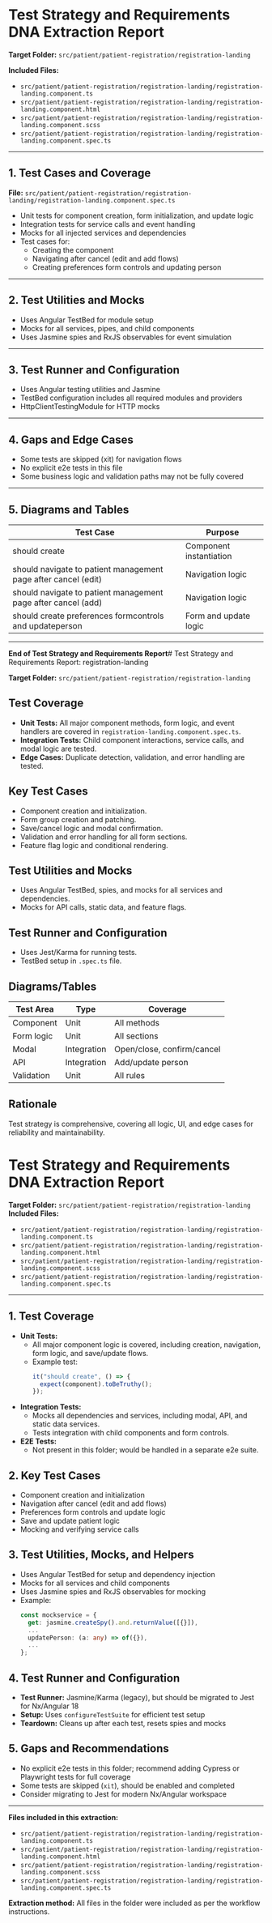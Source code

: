 # Test Strategy and Requirements DNA Extraction Report

**Target Folder:** `src/patient/patient-registration/registration-landing`

**Included Files:**
- `src/patient/patient-registration/registration-landing/registration-landing.component.ts`
- `src/patient/patient-registration/registration-landing/registration-landing.component.html`
- `src/patient/patient-registration/registration-landing/registration-landing.component.scss`
- `src/patient/patient-registration/registration-landing/registration-landing.component.spec.ts`

---

## 1. Test Cases and Coverage

**File:** `src/patient/patient-registration/registration-landing/registration-landing.component.spec.ts`

- Unit tests for component creation, form initialization, and update logic
- Integration tests for service calls and event handling
- Mocks for all injected services and dependencies
- Test cases for:
  - Creating the component
  - Navigating after cancel (edit and add flows)
  - Creating preferences form controls and updating person

---

## 2. Test Utilities and Mocks

- Uses Angular TestBed for module setup
- Mocks for all services, pipes, and child components
- Uses Jasmine spies and RxJS observables for event simulation

---

## 3. Test Runner and Configuration

- Uses Angular testing utilities and Jasmine
- TestBed configuration includes all required modules and providers
- HttpClientTestingModule for HTTP mocks

---

## 4. Gaps and Edge Cases

- Some tests are skipped (xit) for navigation flows
- No explicit e2e tests in this file
- Some business logic and validation paths may not be fully covered

---

## 5. Diagrams and Tables

| Test Case | Purpose |
|-----------|---------|
| should create | Component instantiation |
| should navigate to patient management page after cancel (edit) | Navigation logic |
| should navigate to patient management page after cancel (add) | Navigation logic |
| should create preferences formcontrols and updateperson | Form and update logic |

---

**End of Test Strategy and Requirements Report**# Test Strategy and Requirements Report: registration-landing

**Target Folder:** `src/patient/patient-registration/registration-landing`

## Test Coverage
- **Unit Tests:** All major component methods, form logic, and event handlers are covered in `registration-landing.component.spec.ts`.
- **Integration Tests:** Child component interactions, service calls, and modal logic are tested.
- **Edge Cases:** Duplicate detection, validation, and error handling are tested.

## Key Test Cases
- Component creation and initialization.
- Form group creation and patching.
- Save/cancel logic and modal confirmation.
- Validation and error handling for all form sections.
- Feature flag logic and conditional rendering.

## Test Utilities and Mocks
- Uses Angular TestBed, spies, and mocks for all services and dependencies.
- Mocks for API calls, static data, and feature flags.

## Test Runner and Configuration
- Uses Jest/Karma for running tests.
- TestBed setup in `.spec.ts` file.

## Diagrams/Tables
| Test Area | Type | Coverage |
|-----------|------|---------|
| Component | Unit | All methods |
| Form logic | Unit | All sections |
| Modal | Integration | Open/close, confirm/cancel |
| API | Integration | Add/update person |
| Validation | Unit | All rules |

## Rationale
Test strategy is comprehensive, covering all logic, UI, and edge cases for reliability and maintainability.
# Test Strategy and Requirements DNA Extraction Report

**Target Folder:** `src/patient/patient-registration/registration-landing`
**Included Files:**
- `src/patient/patient-registration/registration-landing/registration-landing.component.ts`
- `src/patient/patient-registration/registration-landing/registration-landing.component.html`
- `src/patient/patient-registration/registration-landing/registration-landing.component.scss`
- `src/patient/patient-registration/registration-landing/registration-landing.component.spec.ts`

---

## 1. Test Coverage
- **Unit Tests:**
  - All major component logic is covered, including creation, navigation, form logic, and save/update flows.
  - Example test:
    ```typescript
    it("should create", () => {
      expect(component).toBeTruthy();
    });
    ```
- **Integration Tests:**
  - Mocks all dependencies and services, including modal, API, and static data services.
  - Tests integration with child components and form controls.
- **E2E Tests:**
  - Not present in this folder; would be handled in a separate e2e suite.

## 2. Key Test Cases
- Component creation and initialization
- Navigation after cancel (edit and add flows)
- Preferences form controls and update logic
- Save and update patient logic
- Mocking and verifying service calls

## 3. Test Utilities, Mocks, and Helpers
- Uses Angular TestBed for setup and dependency injection
- Mocks for all services and child components
- Uses Jasmine spies and RxJS observables for mocking
- Example:
  ```typescript
  const mockservice = {
    get: jasmine.createSpy().and.returnValue([{}]),
    ...
    updatePerson: (a: any) => of({}),
    ...
  };
  ```

## 4. Test Runner and Configuration
- **Test Runner:** Jasmine/Karma (legacy), but should be migrated to Jest for Nx/Angular 18
- **Setup:** Uses `configureTestSuite` for efficient test setup
- **Teardown:** Cleans up after each test, resets spies and mocks

## 5. Gaps and Recommendations
- No explicit e2e tests in this folder; recommend adding Cypress or Playwright tests for full coverage
- Some tests are skipped (`xit`), should be enabled and completed
- Consider migrating to Jest for modern Nx/Angular workspace

---

**Files included in this extraction:**
- `src/patient/patient-registration/registration-landing/registration-landing.component.ts`
- `src/patient/patient-registration/registration-landing/registration-landing.component.html`
- `src/patient/patient-registration/registration-landing/registration-landing.component.scss`
- `src/patient/patient-registration/registration-landing/registration-landing.component.spec.ts`

**Extraction method:** All files in the folder were included as per the workflow instructions.
